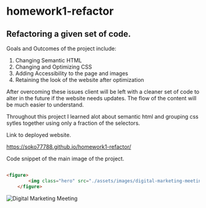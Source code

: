 # homework1-refactor

## Refactoring a given set of code.

Goals and Outcomes of the project include: 
1. Changing Semantic HTML
2. Changing and Optimizing CSS
3. Adding Accessibility to the page and images
4. Retaining the look of the website after optimization

After overcoming these issues client will be left with a cleaner set of code to alter in the future if the website needs updates. The flow of the content will be much easier to understand. 

Throughout this project I learned alot about semantic html and grouping css sytles together using only a fraction of the selectors. 



Link to deployed website. 

https://soko77788.github.io/homework1-refactor/

Code snippet of the main image of the project.

```html

<figure>
        <img class="hero" src="./assets/images/digital-marketing-meeting.jpg" alt="Digital Marketing Meeting" />
    </figure>
```

![Digital Marketing Meeting](./assets/images/digital-marketing-meeting.jpg)